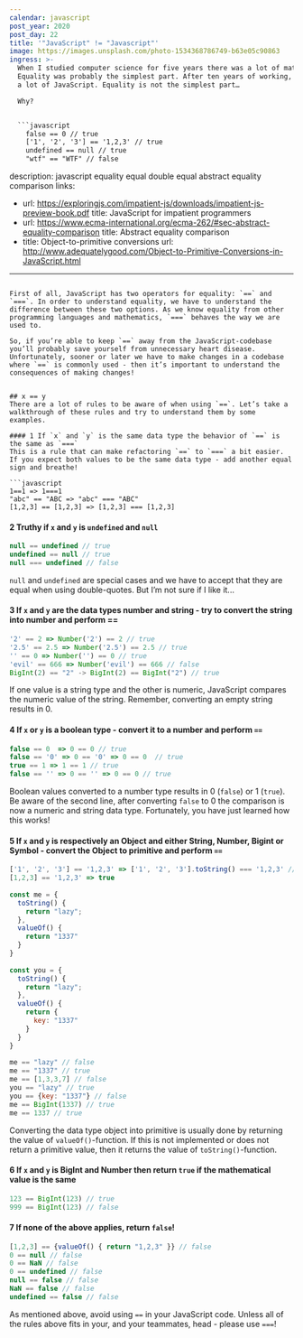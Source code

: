 ```yaml
---
calendar: javascript
post_year: 2020
post_day: 22
title: '"JavaScript" != "Javascript"'
image: https://images.unsplash.com/photo-1534368786749-b63e05c90863
ingress: >-
  When I studied computer science for five years there was a lot of mathematics.
  Equality was probably the simplest part. After ten years of working, I’ve done
  a lot of JavaScript. Equality is not the simplest part…

  Why? 


  ```javascript
    false == 0 // true
    ['1', '2', '3'] == '1,2,3' // true
    undefined == null // true
    "wtf" == "WTF" // false
  ```
description: javascript equality equal double equal abstract equality comparison
links:
  - url: https://exploringjs.com/impatient-js/downloads/impatient-js-preview-book.pdf
    title: JavaScript for impatient programmers
  - url: https://www.ecma-international.org/ecma-262/#sec-abstract-equality-comparison
    title: Abstract equality comparison
  - title: Object-to-primitive conversions
    url: http://www.adequatelygood.com/Object-to-Primitive-Conversions-in-JavaScript.html
---
```

First of all, JavaScript has two operators for equality: `==` and `===`. In order to understand equality, we have to understand the difference between these two options. As we know equality from other programming languages and mathematics, `===` behaves the way we are used to.

So, if you’re able to keep `==` away from the JavaScript-codebase you’ll probably save yourself from unnecessary heart disease. Unfortunately, sooner or later we have to make changes in a codebase where `==` is commonly used - then it’s important to understand the consequences of making changes!


## x == y
There are a lot of rules to be aware of when using `==`. Let’s take a walkthrough of these rules and try to understand them by some examples. 

#### 1 If `x` and `y` is the same data type the behavior of `==` is the same as `===`
This is a rule that can make refactoring `==` to `===` a bit easier. If you expect both values to be the same data type - add another equal sign and breathe! 

```javascript
1==1 => 1===1
"abc" == "ABC => "abc" === "ABC"
[1,2,3] == [1,2,3] => [1,2,3] === [1,2,3]
```
#### 2 Truthy if `x` and `y` is `undefined` and `null` 

```javascript
null == undefined // true
undefined == null // true
null === undefined // false
```

`null` and `undefined` are special cases and we have to accept that they are equal when using double-quotes. But I’m not sure if I like it...

#### 3 If `x` and `y` are the data types number and string - try to convert the string into number and perform ==

```javascript
'2' == 2 => Number('2') == 2 // true
'2.5' == 2.5 => Number('2.5') == 2.5 // true
'' == 0 => Number('') == 0 // true
'evil' == 666 => Number('evil') == 666 // false
BigInt(2) == "2" -> BigInt(2) == BigInt("2") // true
```

If one value is a string type and the other is numeric, JavaScript compares the numeric value of the string. Remember, converting an empty string results in 0. 

#### 4 If `x` or `y` is a boolean type - convert it to a number and perform `==`

```javascript
false == 0  => 0 == 0 // true
false == '0' => 0 == '0' => 0 == 0  // true
true == 1 => 1 == 1 // true
false == '' => 0 == '' => 0 == 0 // true
```

Boolean values converted to a number type results in 0 (`false`) or 1 (`true`). Be aware of the second line, after converting `false` to 0 the comparison is now a numeric and string data type. Fortunately, you have just learned how this works!

#### 5 If `x` and `y` is respectively an Object and either String, Number, Bigint or Symbol - convert the Object to primitive and perform `==`

```javascript
['1', '2', '3'] == '1,2,3' => ['1', '2', '3'].toString() === '1,2,3' // true
[1,2,3] == '1,2,3' => true
 
const me = {
  toString() {
    return "lazy";
  },
  valueOf() {
    return "1337"
  }
}
    
const you = {
  toString() {
    return "lazy";
  },
  valueOf() {
    return { 
      key: "1337" 
    }
  }
}
    
me == "lazy" // false
me == "1337" // true
me == [1,3,3,7] // false
you == "lazy" // true
you == {key: "1337"} // false
me == BigInt(1337) // true
me == 1337 // true    
```

Converting the data type object into primitive is usually done by returning the value of  `valueOf()`-function. If this is not implemented or does not return a primitive value, then it returns the value of `toString()`-function. 

#### 6 If `x` and `y` is BigInt and Number then return `true` if the mathematical value is the same
```javascript
123 == BigInt(123) // true
999 == BigInt(123) // false
```

#### 7 If none of the above applies, return `false`!
```javascript
[1,2,3] == {valueOf() { return "1,2,3" }} // false
0 == null // false
0 == NaN // false
0 == undefined // false
null == false // false
NaN == false // false
undefined == false // false
```

As mentioned above, avoid using `==` in your JavaScript code. Unless all of the rules above fits in your, and your teammates, head - please use `===`! 